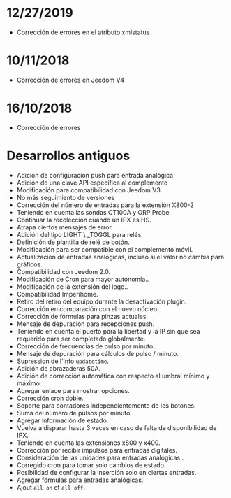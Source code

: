 # 12/27/2019

- Corrección de errores en el atributo xmlstatus

# 10/11/2018

- Corrección de errores en Jeedom V4

# 16/10/2018

- Corrección de errores

# Desarrollos antiguos

-   Adición de configuración push para entrada analógica
-   Adición de una clave API específica al complemento
-   Modificación para compatibilidad con Jeedom V3
-   No más seguimiento de versiones
-   Corrección del número de entradas para la extensión X800-2
-   Teniendo en cuenta las sondas CT100A y ORP Probe.
-   Continuar la recolección cuando un IPX es HS.
-   Atrapa ciertos mensajes de error.
-   Adición del tipo LIGHT \ _TOGGL para relés.
-   Definición de plantilla de relé de botón.
-   Modificación para ser compatible con el complemento móvil.
-   Actualización de entradas analógicas, incluso si el valor no cambia
    para gráficos.
-   Compatibilidad con Jeedom 2.0.
-   Modificación de Cron para mayor autonomía..
-   Modificación de la extensión del logo..
-   Compatibilidad Imperihome.
-   Retiro del retiro del equipo durante la desactivación
    plugin.
-   Corrección en comparación con el nuevo núcleo.
-   Corrección de fórmulas para pinzas actuales.
-   Mensaje de depuración para recepciones push.
-   Teniendo en cuenta el puerto para la libertad y la IP sin que sea
    requerido para ser completado globalmente.
-   Corrección de frecuencias de pulso por minuto..
-   Mensaje de depuración para cálculos de pulso / minuto.
-   Supression de l'info `updatetime`.
-   Adición de abrazaderas 50A.
-   Adición de corrección automática con respecto al umbral mínimo y máximo.
-   Agregar enlace para mostrar opciones.
-   Corrección cron doble.
-   Soporte para contadores independientemente de los botones.
-   Suma del número de pulsos por minuto..
-   Agregar información de estado.
-   Vuelva a disparar hasta 3 veces en caso de falta de disponibilidad de IPX.
-   Teniendo en cuenta las extensiones x800 y x400.
-   Corrección por recibir impulsos para entradas digitales.
-   Consideración de las unidades para entradas analógicas..
-   Corregido cron para tomar solo cambios de estado.
-   Posibilidad de configurar la inserción solo en ciertas entradas.
-   Agregar fórmulas para entradas analógicas.
-   Ajout `all on` et `all off`.
